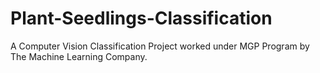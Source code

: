 # Plant-Seedlings-Classification
A Computer Vision Classification Project worked under MGP Program by The Machine Learning Company.
